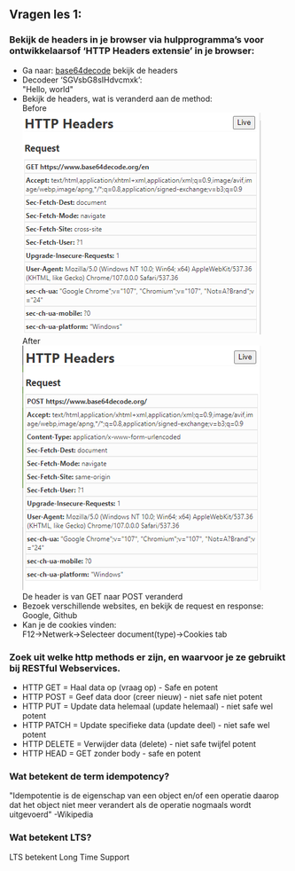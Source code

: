 ## Vragen les 1:

### Bekijk de headers in je browser via hulpprogramma’s voor ontwikkelaarsof ‘HTTP Headers extensie’ in je browser: 
- Ga naar: [base64decode](https://www.base64decode.org/en) bekijk de headers 
- Decodeer ‘SGVsbG8sIHdvcmxk’:  
"Hello, world"
- Bekijk de headers, wat is veranderd aan de method:  
Before  
![Before](https://github.com/BoyK99/prog02-6/blob/master/img/before.png?raw=true)  
After  
![After](https://github.com/BoyK99/prog02-6/blob/master/img/after.png?raw=true)  
De header is van GET naar POST veranderd
- Bezoek verschillende websites, en bekijk de request en response:  
Google, Github
- Kan je de cookies vinden:  
F12->Netwerk->Selecteer document(type)->Cookies tab


### Zoek uit welke http methods er zijn, en waarvoor je ze gebruikt bij RESTful Webservices. 
- HTTP GET      = Haal data op (vraag op) - Safe en potent
- HTTP POST     = Geef data door (creer nieuw) - niet safe niet potent
- HTTP PUT      = Update data helemaal (update helemaal) - niet safe wel potent
- HTTP PATCH    = Update specifieke data (update deel) - niet safe wel potent
- HTTP DELETE   = Verwijder data (delete) - niet safe twijfel potent
- HTTP HEAD     = GET zonder body - safe en potent

### Wat betekent de term idempotency?
"Idempotentie is de eigenschap van een object en/of een operatie daarop dat het object niet meer verandert als de operatie nogmaals wordt uitgevoerd" -Wikipedia

### Wat betekent LTS?
LTS betekent Long Time Support
